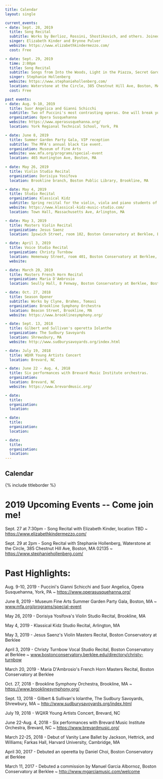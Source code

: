 ```yaml
---
title: Calendar
layout: single

current_events:
- date: Sept. 28, 2019
  title: Song Recital
  subtitle: Works by Berlioz, Rossini, Shostikovich, and others. Joined by Shannon Grace.
  singer: Elizabeth Kinder and Brynne Pulver
  website: https://www.elizabethkindermezzo.com/
  cost: Free

- date: Sept. 29, 2019
  time: 2:00pm
  title: Song Recital
  subtitle: Songs from Into the Woods, Light in the Piazza, Secret Garden, Show Boat and more.
  singer: Stephanie Hollenberg
  website: https://www.stephaniehollenberg.com/
  location: Waterstone at the Circle, 385 Chestnut Hill Ave, Boston, MA 02135
  cost: Free

past events:
- date: Aug. 9-10, 2019
  title: Suor Angelica and Gianni Schicchi
  subtitle: Two of Puccini's most contrasting operas. One will break your heart and the other will make you laugh until your sides hurt. Each 50 minutes long, with a 15 minute intermission between. Refreshments available for purchase.
  organization: Opera Susquehanna
  website: https://www.operasusquehanna.org/
  location: York Regional Technical School, York, PA

- date: June 8, 2019
  title: Summer Garden Party Gala, VIP reception
  subtitle: The MFA's annual black tie event.
  organization: Museum of Fine Arts
  website: www.mfa.org/programs/special-event
  location: 465 Huntington Ave, Boston, MA
   
- date: May 26, 2019
  title: Violin Studio Recital
  organization: Dorisiya Yosifova
  location: Brookline branch, Boston Public Library, Brookline, MA

- date: May 4, 2019
  title: Studio Recital
  organization: Klassical Kidz
  subtitle: Spring recital for the violin, viola and piano students of Lydia and Adrienne Bassett, owners of Klassical Kidz Studio.
  website: https://www.klassical-kidz-music-studio.com/
  location: Town Hall, Massachusetts Ave, Arlington, MA

- date: May 3, 2019
  title: Masters Violin Recital
  organization: Jesus Saenz
  location: Ipswich Street, room 102, Boston Conservatory at Berklee, Boston, MA

- date: April 3, 2019
  title: Voice Studio Recital
  organization: Christy Turnbow
  location: Hemenway Street, room 401, Boston Conservatory at Berklee, Boston, MA
  website: 

- date: March 20, 2019
  title: Masters French Horn Recital
  organization: Maria D'Ambrosio
  location: Seully Hall, 8 Fenway, Boston Conservatory at Berklee, Boston, MA 

- date: Oct. 27, 2018
  title: Season Opener
  subtitle: Works by Clyne, Brahms, Tomasi
  organization: Brookline Symphony Orchestra
  location: Beacon Street, Brookline, MA
  website: https://www.brooklinesymphony.org/

- date: Sept. 13, 2018
  title: Gilbert and Sullivan's operetta Iolanthe
  organization: The Sudbury Savoyards
  location: Shrewsbury, MA
  website: http://www.sudburysavoyards.org/index.html

- date: July 19, 2018
  title: WQXR Young Artists Concert
  location: Brevard, NC

- date: June 22 - Aug. 4, 2018
  title: Six performances with Brevard Music Institute orchestras.
  organization:
  location: Brevard, NC
  website: https://www.brevardmusic.org/

- date:
  title:
  organization:
  location:

- date:
  title:
  organization:
  location:

- date:
  title:
  organization:
  location:
---
```


## Calendar

{% include titleborder %}

# 2019 Upcoming Events -- Come join me!


Sept. 27 at 7:30pm - Song Recital with Elizabeth Kinder, location TBD ~ https://www.elizabethkindermezzo.com/

Sept. 29 at 2pm - Song Recital with Stephanie Hollenberg, Waterstone at the Circle, 385 Chestnut Hill Ave, Boston, MA 02135 ~ https://www.stephaniehollenberg.com/


# Past Highlights:

Aug. 9-10, 2019 - Puccini's Gianni Schicchi and Suor Angelica, Opera Susquehanna, York, PA ~ https://www.operasusquehanna.org/

June 8, 2019 - Museum Fine Arts Summer Garden Party Gala, Boston, MA ~ www.mfa.org/programs/special-event

May 26, 2019 - Dorisiya Yosifova's Violin Studio Recital, Brookline, MA 

May 4, 2019 - Klassical Kidz Studio Recital, Arlington, MA 

May 3, 2019 - Jesus Saenz's Violin Masters Recital, Boston Conservatory at Berklee

April 3, 2019 - Christy Turnbow Vocal Studio Recital, Boston Conservatory at Berklee ~ www.bostonconservatory.berklee.edu/directory/christy-turnbow

March 20, 2019 - Maria D'Ambrosio's French Horn Masters Recital, Boston Conservatory at Berklee

Oct. 27, 2018 - Brookline Symphony Orchestra, Brookline, MA ~ https://www.brooklinesymphony.org/

Sept. 13, 2018 - Gilbert & Sullivan's Iolanthe, The Sudbury Savoyards, Shrewbury, MA ~ http://www.sudburysavoyards.org/index.html

July 19, 2018 - WQXR Young Artists Concert, Brevard, NC

June 22-Aug. 4, 2018 - Six performances with Brevard Music Institute Orchestra, Brevard, NC ~ https://www.brevardmusic.org/

March 22-25, 2018 - Debut of Vanity Lane Ballet by Jackson, Hettrick, and Williams; Farkas Hall, Harvard University, Cambridge, MA

April 30, 2017 - Debuted an operetta by Daniel Choi, Boston Conservatory at Berklee

March 11, 2017 - Debuted a commission by Manuel Garcia Albornoz, Boston Conservatory at Berklee ~ http://www.mgarciamusic.com/welcome


<!--
performance | coaching | accompaniment | ensembles


### JOIN ME AT THESE UPCOMING EVENTS

two columns

date
thing

date
thing

-->